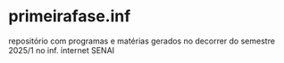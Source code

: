 # primeirafase.inf
repositório com programas e matérias gerados no decorrer do semestre 2025/1 no inf. internet SENAI  
